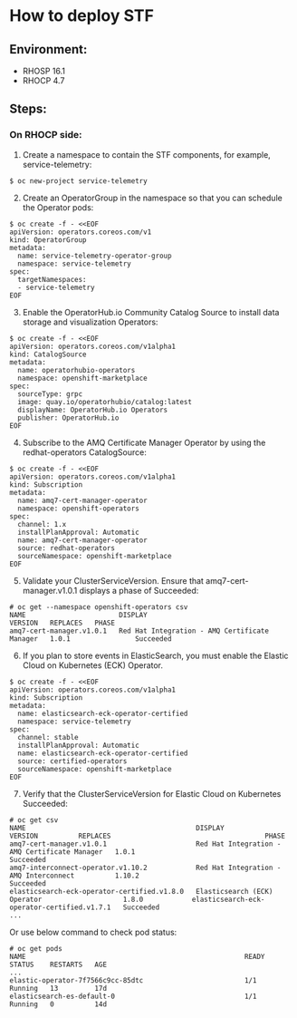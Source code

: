 # How to deploy STF 

## Environment:
- RHOSP 16.1 
- RHOCP 4.7 


## Steps: 

### On RHOCP side: 
1. Create a namespace to contain the STF components, for example, service-telemetry:
~~~
$ oc new-project service-telemetry
~~~
2. Create an OperatorGroup in the namespace so that you can schedule the Operator pods:
~~~
$ oc create -f - <<EOF
apiVersion: operators.coreos.com/v1
kind: OperatorGroup
metadata:
  name: service-telemetry-operator-group
  namespace: service-telemetry
spec:
  targetNamespaces:
  - service-telemetry
EOF
~~~
3. Enable the OperatorHub.io Community Catalog Source to install data storage and visualization Operators:
~~~
$ oc create -f - <<EOF
apiVersion: operators.coreos.com/v1alpha1
kind: CatalogSource
metadata:
  name: operatorhubio-operators
  namespace: openshift-marketplace
spec:
  sourceType: grpc
  image: quay.io/operatorhubio/catalog:latest
  displayName: OperatorHub.io Operators
  publisher: OperatorHub.io
EOF
~~~
4. Subscribe to the AMQ Certificate Manager Operator by using the redhat-operators CatalogSource:
~~~
$ oc create -f - <<EOF
apiVersion: operators.coreos.com/v1alpha1
kind: Subscription
metadata:
  name: amq7-cert-manager-operator
  namespace: openshift-operators
spec:
  channel: 1.x
  installPlanApproval: Automatic
  name: amq7-cert-manager-operator
  source: redhat-operators
  sourceNamespace: openshift-marketplace
EOF
~~~
5. Validate your ClusterServiceVersion. Ensure that amq7-cert-manager.v1.0.1 displays a phase of Succeeded:
~~~
# oc get --namespace openshift-operators csv
NAME                       DISPLAY                                         VERSION   REPLACES   PHASE
amq7-cert-manager.v1.0.1   Red Hat Integration - AMQ Certificate Manager   1.0.1                Succeeded
~~~
6. If you plan to store events in ElasticSearch, you must enable the Elastic Cloud on Kubernetes (ECK) Operator. 
~~~
$ oc create -f - <<EOF
apiVersion: operators.coreos.com/v1alpha1
kind: Subscription
metadata:
  name: elasticsearch-eck-operator-certified
  namespace: service-telemetry
spec:
  channel: stable
  installPlanApproval: Automatic
  name: elasticsearch-eck-operator-certified
  source: certified-operators
  sourceNamespace: openshift-marketplace
EOF
~~~
7. Verify that the ClusterServiceVersion for Elastic Cloud on Kubernetes Succeeded:
~~~
# oc get csv
NAME                                          DISPLAY                                         VERSION          REPLACES                                      PHASE
amq7-cert-manager.v1.0.1                      Red Hat Integration - AMQ Certificate Manager   1.0.1                                                          Succeeded
amq7-interconnect-operator.v1.10.2            Red Hat Integration - AMQ Interconnect          1.10.2                                                         Succeeded
elasticsearch-eck-operator-certified.v1.8.0   Elasticsearch (ECK) Operator                    1.8.0            elasticsearch-eck-operator-certified.v1.7.1   Succeeded
...
~~~
Or use below command to check pod status: 
~~~
# oc get pods
NAME                                                      READY   STATUS    RESTARTS   AGE
...
elastic-operator-7f7566c9cc-85dtc                         1/1     Running   13         17d
elasticsearch-es-default-0                                1/1     Running   0          14d
~~~

